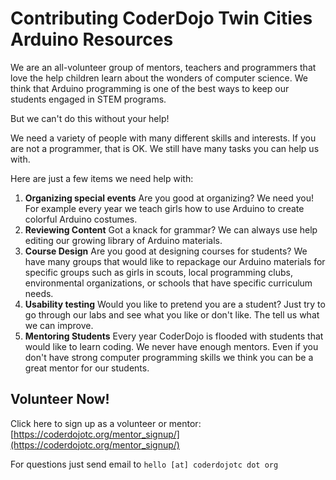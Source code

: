 # Contributing CoderDojo Twin Cities Arduino Resources

We are an all-volunteer group of mentors, teachers and programmers that love the help children learn about the wonders of computer science.  We think that
Arduino programming is one of the best ways to keep our students engaged in STEM programs.

But we can't do this without your help!

We need a variety of people with many different skills and interests.  If you are not a programmer, that is OK.  We still have many tasks you can help us with.

Here are just a few items we need help with:

1. **Organizing special events**  Are you good at organizing?  We need you!  For example every year we teach girls how to use Arduino to create colorful Arduino costumes.
2. **Reviewing Content**  Got a knack for grammar?  We can always use help editing our growing library of Arduino materials.
3. **Course Design**  Are you good at designing courses for students?  We have many groups that would like to repackage our Arduino materials for specific groups such as girls in scouts, local programming clubs, environmental organizations, or schools that have specific curriculum needs.
4. **Usability testing**  Would you like to pretend you are a student? Just try to go through our labs and see what you like or don't like.  The tell us what we can improve.
5. **Mentoring Students** Every year CoderDojo is flooded with students that would like to learn coding.  We never have enough mentors.  Even if you don't have strong computer programming skills we think you can be a great mentor for our students.

## Volunteer Now!

Click here to sign up as a volunteer or mentor:
[https://coderdojotc.org/mentor_signup/](https://coderdojotc.org/mentor_signup/)

For questions just send email to ```hello [at] coderdojotc dot org```

